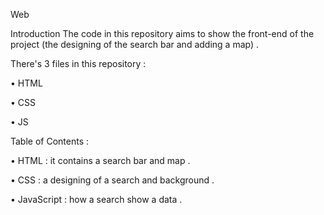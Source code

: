 Web

Introduction
The code in this repository aims to show the front-end of the project (the designing of the search bar and adding a map) .

There's 3 files in this repository :

•	HTML 

•	CSS 

•	JS

Table of Contents :

•	HTML : it contains a search bar and map .


•	CSS : a designing of a search and background .


•	JavaScript : how a search show a data .
